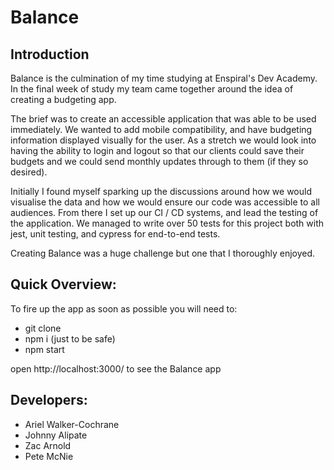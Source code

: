 # Balance

## Introduction
Balance is the culmination of my time studying at Enspiral's Dev Academy. In the final week of study my team came together around the idea of creating a budgeting app. 

The brief was to create an accessible application that was able to be used immediately. We wanted to add mobile compatibility, and have budgeting information displayed visually for the user. As a stretch we would look into having the ability to login and logout so that our clients could save their budgets and we could send monthly updates through to them (if they so desired).

Initially I found myself sparking up the discussions around how we would visualise the data and how we would ensure our code was accessible to all audiences. From there I set up our CI / CD systems, and lead the testing of the application. We managed to write over 50 tests for this project both with jest, unit testing, and cypress for end-to-end tests. 

Creating Balance was a huge challenge but one that I thoroughly enjoyed.

## Quick Overview:
To fire up the app as soon as possible you will need to:

* git clone 
* npm i (just to be safe)
* npm start

open http://localhost:3000/ to see the Balance app


## Developers: 
- Ariel Walker-Cochrane
- Johnny Alipate 
- Zac Arnold 
- Pete McNie
